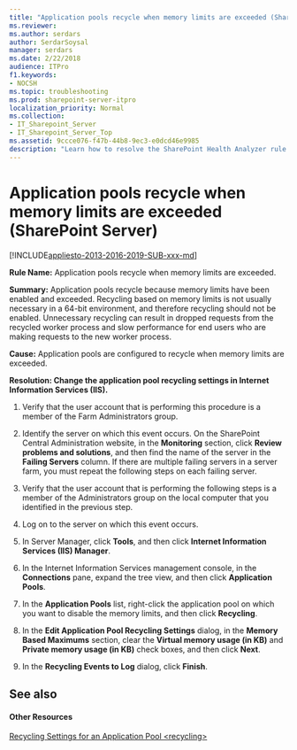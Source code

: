 ```yaml
---
title: "Application pools recycle when memory limits are exceeded (SharePoint Server)"
ms.reviewer: 
ms.author: serdars
author: SerdarSoysal
manager: serdars
ms.date: 2/22/2018
audience: ITPro
f1.keywords:
- NOCSH
ms.topic: troubleshooting
ms.prod: sharepoint-server-itpro
localization_priority: Normal
ms.collection:
- IT_Sharepoint_Server
- IT_Sharepoint_Server_Top
ms.assetid: 9ccce076-f47b-44b8-9ec3-e0dcd46e9985
description: "Learn how to resolve the SharePoint Health Analyzer rule: Application pools recycle when memory limits are exceeded, for SharePoint Server."
---
```


# Application pools recycle when memory limits are exceeded (SharePoint Server)

[!INCLUDE[appliesto-2013-2016-2019-SUB-xxx-md](../includes/appliesto-2013-2016-2019-SUB-xxx-md.md)]
  
 **Rule Name:** Application pools recycle when memory limits are exceeded. 
  
 **Summary:** Application pools recycle because memory limits have been enabled and exceeded. Recycling based on memory limits is not usually necessary in a 64-bit environment, and therefore recycling should not be enabled. Unnecessary recycling can result in dropped requests from the recycled worker process and slow performance for end users who are making requests to the new worker process. 
  
 **Cause:** Application pools are configured to recycle when memory limits are exceeded. 
  
 **Resolution: Change the application pool recycling settings in Internet Information Services (IIS).**
  
1. Verify that the user account that is performing this procedure is a member of the Farm Administrators group.
    
2. Identify the server on which this event occurs. On the SharePoint Central Administration website, in the **Monitoring** section, click **Review problems and solutions**, and then find the name of the server in the **Failing Servers** column. If there are multiple failing servers in a server farm, you must repeat the following steps on each failing server. 
    
3. Verify that the user account that is performing the following steps is a member of the Administrators group on the local computer that you identified in the previous step.
    
4. Log on to the server on which this event occurs.
    
5. In Server Manager, click **Tools**, and then click **Internet Information Services (IIS) Manager**.
    
6. In the Internet Information Services management console, in the **Connections** pane, expand the tree view, and then click **Application Pools**.
    
7. In the **Application Pools** list, right-click the application pool on which you want to disable the memory limits, and then click **Recycling**.
    
8. In the **Edit Application Pool Recycling Settings** dialog, in the **Memory Based Maximums** section, clear the **Virtual memory usage (in KB)** and **Private memory usage (in KB)** check boxes, and then click **Next**. 
    
9. In the **Recycling Events to Log** dialog, click **Finish**.
    
## See also

#### Other Resources

[Recycling Settings for an Application Pool \<recycling\>](/iis/configuration/system.applicationHost/applicationPools/add/recycling/)